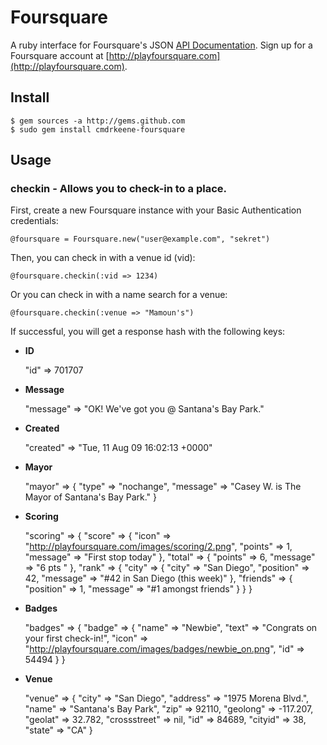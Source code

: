 Foursquare
==========

A ruby interface for Foursquare's JSON [API Documentation](http://groups.google.com/group/foursquare-api/web/api-documentation).
Sign up for a Foursquare account at [http://playfoursquare.com](http://playfoursquare.com).

Install
-------

    $ gem sources -a http://gems.github.com
    $ sudo gem install cmdrkeene-foursquare

Usage
-----

### **checkin** - Allows you to check-in to a place.

First, create a new Foursquare instance with your Basic Authentication
credentials:

    @foursquare = Foursquare.new("user@example.com", "sekret")

Then, you can check in with a venue id (vid):

    @foursquare.checkin(:vid => 1234)
    
Or you can check in with a name search for a venue:

    @foursquare.checkin(:venue => "Mamoun's")

If successful, you will get a response hash with the following keys:

*    **ID**

        "id" => 701707

*    **Message**

        "message" => "OK! We've got you @ Santana's Bay Park."

*    **Created**

        "created" => "Tue, 11 Aug 09 16:02:13 +0000"


*    **Mayor**

        "mayor" => {
          "type"    => "nochange",
          "message" => "Casey W. is The Mayor of Santana's Bay Park."
        }

*    **Scoring**

        "scoring" => {
          "score" => {
            "icon"    => "http://playfoursquare.com/images/scoring/2.png",
            "points"  => 1,
            "message" => "First stop today"
          },
          "total" => {
            "points"  => 6,
            "message" => "6 pts "
          },
          "rank" => {
            "city" => {
              "city"      => "San Diego",
              "position"  => 42,
              "message"   => "#42 in San Diego (this week)"
            },
            "friends" => {
              "position"  => 1,
              "message"   => "#1 amongst friends"
            }
          }
        }

*    **Badges**

        "badges" => {
          "badge" => {
            "name"  => "Newbie",
            "text"  => "Congrats on your first check-in!",
            "icon"  => "http://playfoursquare.com/images/badges/newbie_on.png",
            "id"    => 54494
          }
        }

*    **Venue**
    
        "venue" => {
          "city"        => "San Diego",
          "address"     => "1975 Morena Blvd.",
          "name"        => "Santana's Bay Park",
          "zip"         => 92110, 
          "geolong"     => -117.207,
          "geolat"      => 32.782, 
          "crossstreet" => nil,
          "id"          => 84689,
          "cityid"      => 38,
          "state"       => "CA"
        }